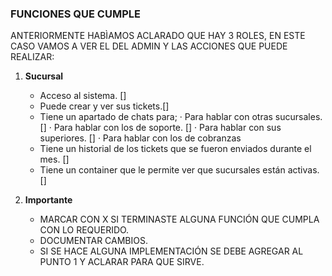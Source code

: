 ### FUNCIONES QUE CUMPLE
ANTERIORMENTE HABÌAMOS ACLARADO QUE HAY 3 ROLES, EN ESTE CASO VAMOS A VER EL DEL ADMIN Y LAS ACCIONES QUE PUEDE REALIZAR:

1. **Sucursal**
   - Acceso al sistema. []
   - Puede crear y ver sus tickets.[]
   - Tiene un apartado de chats para;
      · Para hablar con otras sucursales. []
      · Para hablar con los de soporte. []
      · Para hablar con sus superiores. []
      · Para hablar con los de cobranzas
   - Tiene un historial de los tickets que se fueron enviados durante el mes. []
   - Tiene un container que le permite ver que sucursales están activas. []

2. **Importante**
    - MARCAR CON X SI TERMINASTE ALGUNA FUNCIÓN QUE CUMPLA CON LO REQUERIDO. 
    - DOCUMENTAR CAMBIOS.
    - SI SE HACE ALGUNA IMPLEMENTACIÓN SE DEBE AGREGAR AL PUNTO 1 Y ACLARAR PARA QUE SIRVE.
